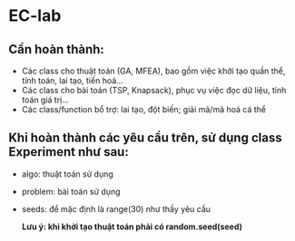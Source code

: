 # EC-lab
## Cần hoàn thành:
- Các class cho thuật toán (GA, MFEA), bao gồm việc khởi tạo quần thể, tính toán, lai tạo, tiến hoá...
- Các class cho bài toán (TSP, Knapsack), phục vụ việc đọc dữ liệu, tính toán giá trị...
- Các class/function bổ trợ: lai tạo, đột biến; giải mã/mã hoá cá thể

## Khi hoàn thành các yêu cầu trên, sử dụng class Experiment như sau:
- algo: thuật toán sử dụng
- problem: bài toán sử dụng
- seeds: để mặc định là range(30) như thầy yêu cầu

  **Lưu ý: khi khởi tạo thuật toán phải có random.seed(seed)**
